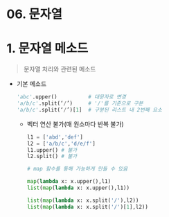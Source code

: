 # 06. 문자열

# 1. 문자열 메소드

> 문자열 처리와 관련된 메소드
> 

- 기본 메소드
    
    ```python
    'abc'.upper()          # 대문자로 변경
    'a/b/c'.split(‘/’)     # '/'를 기준으로 구분
    'a/b/c'.split(‘/’)[1]  # 구분된 리스트 내 2번째 요소
    ```
    
    - 벡터 연산 불가(매 원소마다 반복 불가)
        
        ```python
        l1 = ['abd','def'] 
        l2 = ['a/b/c','d/e/f'] 
        l1.upper() # 불가 
        l2.split() # 불가
        
        # map 함수를 통해 가능하게 만들 수 있음
        
        map(lambda x: x.upper(),l1) 
        list(map(lambda x: x.upper(),l1))
        
        list(map(lambda x: x.split('/'),l2)) 
        list(map(lambda x: x.split('/')[1],l2))
        ```